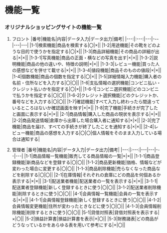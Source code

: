 # 機能一覧 
### オリジナルショッピングサイトの機能一覧 
1. フロント
|番号|機能名|内容|データ入力|データ出力|備考|
|---:|:---:|---|---|---|---|
|1-1|検索機能|商品を検索する|〇|×||
|1-2|用途機能|その靴をどのような目的で使うかを指定する|〇|×||
|1-3|商品詳細機能|その商品の詳細が出る|×|×||
|1-3-1|写真機能|商品の正面・横などの写真を出す|×|×||
|1-3-2|説明機能|商品の他の違いや、特徴の説明|×|×||
|1-3-3|レビュー機能|買った人の感想などを併せて載せる|×|×||
|1-3-4|値段機能|商品そのものの値段|×|×||
|1-4|個数機能|商品の個数を指定する|〇|×||
|1-5|詳細情報入力機能|購入者の名前・住所などを入力する|〇|〇||
|1-6|支払情報の選択機能|コンビニ払い・クレジット払いかを指定する|〇|×||
|1-6-1|コンビニ選択機能|どのコンビニで払うかを指定する|〇|〇||
|1-6-2|クレジット選択機能|どのクレジットか、番号などを入力する|〇|〇||
|1-7|確認機能|すべて入力し終わったら間違っているところはないか確認画面を映す|×|×||
|1-8|完了機能|手続きが完了したと画面に表示する|×|×||
|2-1|商品情報|購入した商品の現状を表示する|×|×||
|2-2|商品発送情報|倉庫から出庫した場合購入者に通知する|×|×||
|2-3|完了機能|商品を届け、すべての手続きが終了したことを通知する|×|×||
|2-4|レビュー機能|商品の感想を入力する|〇|〇|個人情報をそのまま入力している場合は通知する| 

2. 管理者
|番号|機能名|内容|データ入力|データ出力|備考|
|---:|:---:|---|---|---|---|
|1-1|商品情報一覧機能|販売してる商品情報の一覧|×|×||
|1-1-1|商品登録機能|新商品などを登録する|〇|〇||
|1-1-2|商品更新機能|価格、情報などが変わった場合に変更する|〇|〇||
|1-1-3|商品削除機能|売らなくなった商品などを削除する|〇|〇||
|2-1|在庫情報|それぞれの倉庫にどの商品を何個あるか表示する|×|×||
|3-1|配送業者機能|配送業者の一覧を表示する|×|×||
|3-1-1|配送業者登録機能|新しく登録するときに使う|〇|〇||
|3-1-2|配送業者削除機能|削除するときに使う|〇|〇||
|4-1|会員情報一覧機能|会員の一覧を表示する|×|×||
|4-1-1|会員情報登録機能|新しく登録するときに使う|〇|〇||
|4-1-2|会員情報変更機能|住所が変わったときなどに使う|〇|〇||
|4-1-3|会員情報削除機能|削除するときに使う|〇|〇||
|5-1|貸借対照表|貸借対照表を表示する|×|〇||
|5-2|損益計算書|損益計算書を表示|×|〇||
|5-3|財務諸表|どの商品がどうなっているかをあらゆる表を用いて参考にする|×|〇||


